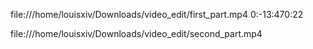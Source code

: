 file:///home/louisxiv/Downloads/video_edit/first_part.mp4
0:-13:470:22

file:///home/louisxiv/Downloads/video_edit/second_part.mp4
